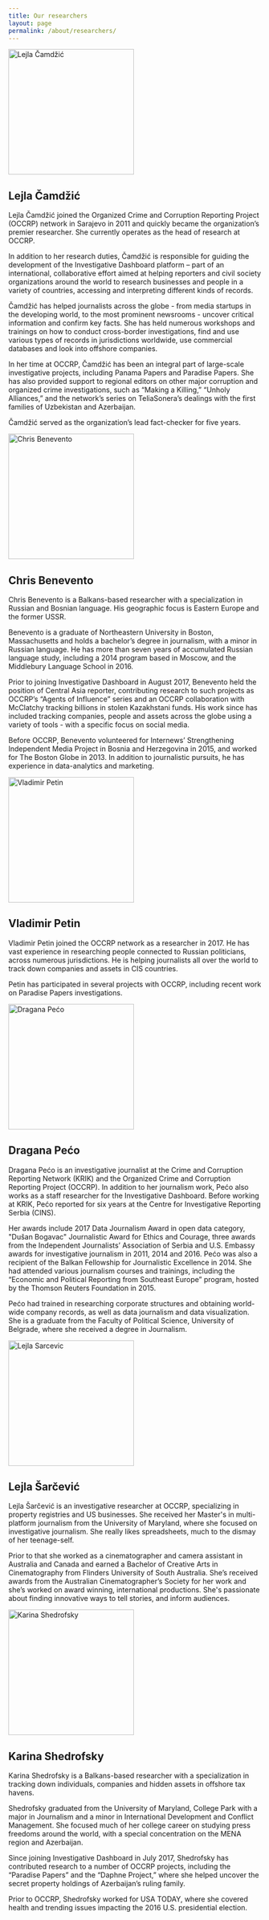 ```yaml
---
title: Our researchers
layout: page
permalink: /about/researchers/
---
```



<div class="media mt-n6" id="lejla-c">
  <img class="faceLarge media-img" src="/static/images/team/lejla-camdzic-500.jpg" alt="Lejla Čamdžić" width="250" height="250" />

  <div class="media-block">
    <h2 class="t-light mb-3">Lejla Čamdžić</h2>
<div class="copy" markdown="1">
Lejla Čamdžić joined the Organized Crime and Corruption Reporting Project (OCCRP) network in Sarajevo in 2011 and quickly became the organization’s premier researcher. She currently operates as the head of research at OCCRP.

In addition to her research duties, Čamdžić is responsible for guiding the development of the Investigative Dashboard platform – part of an international, collaborative effort aimed at helping reporters and civil society organizations around the world to research businesses and people in a variety of countries, accessing and interpreting different kinds of records.

Čamdžić has helped journalists across the globe - from media startups in the developing world, to the most prominent newsrooms - uncover critical information and confirm key facts. She has held numerous workshops and trainings on how to conduct cross-border investigations, find and use various types of records in jurisdictions worldwide, use commercial databases and look into offshore companies.

In her time at OCCRP, Čamdžić has been an integral part of large-scale investigative projects, including Panama Papers and Paradise Papers. She has also provided support to regional editors on other major corruption and organized crime investigations, such as “Making a Killing,” “Unholy Alliances,” and the network’s series on TeliaSonera’s dealings with the first families of Uzbekistan and Azerbaijan.

Čamdžić served as the organization’s lead fact-checker for five years.
</div>
  </div>
</div>

<div class="media" id="chris">
  <img class="faceLarge media-img" src="/static/images/team/chris-benevento-500.jpg" alt="Chris Benevento" width="250" height="250" />

  <div class="media-block">
    <h2 class="t-light mb-3">Chris Benevento</h2>
<div class="copy" markdown="1">
Chris Benevento is a Balkans-based researcher with a specialization in Russian and Bosnian language. His geographic focus is Eastern Europe and the former USSR.

Benevento is a graduate of Northeastern University in Boston, Massachusetts and holds a bachelor’s degree in journalism, with a minor in Russian language. He has more than seven years of accumulated Russian language study, including a 2014 program based in Moscow, and the Middlebury Language School in 2016.

Prior to joining Investigative Dashboard in August 2017, Benevento held the position of Central Asia reporter, contributing research to such projects as OCCRP’s “Agents of Influence” series and an OCCRP collaboration with McClatchy tracking billions in stolen Kazakhstani funds. His work since has included tracking companies, people and assets across the globe using a variety of tools - with a specific focus on social media.

Before OCCRP, Benevento volunteered for Internews’ Strengthening Independent Media Project in Bosnia and Herzegovina in 2015, and worked for The Boston Globe in 2013. In addition to journalistic pursuits, he has experience in data-analytics and marketing.
</div>
  </div>
</div>

<div class="media" id="vladimir">
  <img class="faceLarge media-img" src="/static/images/team/vladimir-petin-500.jpg" alt="Vladimir Petin" width="250" height="250" />

  <div class="media-block">
    <h2 class="t-light mb-3">Vladimir Petin</h2>
<div class="copy" markdown="1">
Vladimir Petin joined the OCCRP network as a researcher in 2017. He has vast experience in researching people connected to Russian politicians, across numerous jurisdictions. He is helping journalists all over the world to track down companies and assets in CIS countries.

Petin has participated in several projects with OCCRP, including recent work on Paradise Papers investigations.
</div>
  </div>
</div>

<div class="media" id="dragana">
  <img class="faceLarge media-img" src="/static/images/team/dragana-peco-500.jpg" alt="Dragana Pećo" width="250" height="250" />

  <div class="media-block">
    <h2 class="t-light mb-3">Dragana Pećo</h2>
<div class="copy" markdown="1">
Dragana Pećo is an investigative journalist at the Crime and Corruption Reporting Network (KRIK) and the Organized Crime and Corruption Reporting Project (OCCRP). In addition to her journalism work, Pećo also works as a staff researcher for the Investigative Dashboard. Before working at KRIK, Pećo reported for six years at the Centre for Investigative Reporting Serbia (CINS).

Her awards include 2017 Data Journalism Award in open data category, "Dušan Bogavac" Journalistic Award for Ethics and Courage, three awards from the Independent Journalists’ Association of Serbia and U.S. Embassy awards for investigative journalism in 2011, 2014 and 2016. Pećo was also a recipient of the Balkan Fellowship for Journalistic Excellence in 2014. She had attended various journalism courses and trainings, including the “Economic and Political Reporting from Southeast Europe” program, hosted by the Thomson Reuters Foundation in 2015.

Pećo had trained in researching corporate structures and obtaining world-wide company records, as well as data journalism and data visualization. She is a graduate from the Faculty of Political Science, University of Belgrade, where she received a degree in Journalism.
</div>
  </div>
</div>

<div class="media" id="lejla-s">
  <img class="faceLarge media-img" src="/static/images/team/lejla-sarcevic-500.jpg" alt="Lejla Sarcevic" width="250" height="250" />

  <div class="media-block">
    <h2 class="t-light mb-3">Lejla Šarčević</h2>
<div class="copy" markdown="1">
Lejla Šarčević is an investigative researcher at OCCRP, specializing in property registries and US businesses. She received her Master's in multi-platform journalism from the University of Maryland, where she focused on investigative journalism. She really likes spreadsheets, much to the dismay of her teenage-self.

Prior to that she worked as a cinematographer and camera assistant in Australia and Canada and earned a Bachelor of Creative Arts in Cinematography from Flinders University of South Australia. She’s received awards from the Australian Cinematographer’s Society for her work and she’s worked on award winning, international productions. She's passionate about finding innovative ways to tell stories, and inform audiences.
</div>
  </div>
</div>

<div class="media" id="karina">
  <img class="faceLarge media-img" src="/static/images/team/karina-shedrofsky-500.jpg" alt="Karina Shedrofsky" width="250" height="250" />

  <div class="media-block">
    <h2 class="t-light mb-3">Karina Shedrofsky</h2>
<div class="copy" markdown="1">
Karina Shedrofsky is a Balkans-based researcher with a specialization in tracking down individuals, companies and hidden assets in offshore tax havens.

Shedrofsky graduated from the University of Maryland, College Park with a major in Journalism and a minor in International Development and Conflict Management. She focused much of her college career on studying press freedoms around the world, with a special concentration on the MENA region and Azerbaijan.

Since joining Investigative Dashboard in July 2017, Shedrofsky has contributed research to a number of OCCRP projects, including the “Paradise Papers” and the “Daphne Project,” where she helped uncover the secret property holdings of Azerbaijan’s ruling family.

Prior to OCCRP, Shedrofsky worked for USA TODAY, where she covered health and trending issues impacting the 2016 U.S. presidential election.
</div>
  </div>
</div>
